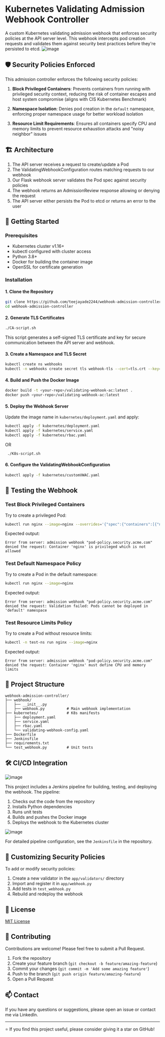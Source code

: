 # Kubernetes Validating Admission Webhook Controller

A custom Kubernetes validating admission webhook that enforces security policies at the API server level. This webhook intercepts pod creation requests and validates them against security best practices before they're persisted to etcd.
![image](https://github.com/user-attachments/assets/e5aaf4b7-fcb5-4ccf-bb08-5e5978acb684)

## 🛡️ Security Policies Enforced

This admission controller enforces the following security policies:

1. **Block Privileged Containers**: Prevents containers from running with privileged security context, reducing the risk of container escapes and host system compromise (aligns with CIS Kubernetes Benchmark)

2. **Namespace Isolation**: Denies pod creation in the `default` namespace, enforcing proper namespace usage for better workload isolation

3. **Resource Limit Requirements**: Ensures all containers specify CPU and memory limits to prevent resource exhaustion attacks and "noisy neighbor" issues

## 🏗️ Architecture
1. The API server receives a request to create/update a Pod
2. The ValidatingWebhookConfiguration routes matching requests to our webhook
3. Our Flask webhook server validates the Pod spec against security policies
4. The webhook returns an AdmissionReview response allowing or denying the request
5. The API server either persists the Pod to etcd or returns an error to the user

## 🚀 Getting Started
### Prerequisites
- Kubernetes cluster v1.16+
- kubectl configured with cluster access
- Python 3.8+
- Docker for building the container image
- OpenSSL for certificate generation

### Installation
#### 1. Clone the Repository
```bash
git clone https://github.com/teejayade2244/webhook-admission-controller.git
cd webhook-admission-controller
```

#### 2. Generate TLS Certificates

```bash
./CA-script.sh
```

This script generates a self-signed TLS certificate and key for secure communication between the API server and webhook.
#### 3. Create a Namespace and TLS Secret

```bash
kubectl create ns webhooks
kubectl -n webhooks create secret tls webhook-tls --cert=tls.crt --key=tls.key
```

#### 4. Build and Push the Docker Image

```bash
docker build -t <your-repo>/validating-webhook-ac:latest .
docker push <your-repo>/validating-webhook-ac:latest
```

#### 5. Deploy the Webhook Server
Update the image name in `kubernetes/deployment.yaml` and apply:

```bash
kubectl apply -f kubernetes/deployment.yaml
kubectl apply -f kubernetes/service.yaml
kubectl apply -f kubernetes/rbac.yaml
```
OR
 ```bash
  ./K8s-script.sh
```

#### 6. Configure the ValidatingWebhookConfiguration

```bash
kubectl apply -f kubernetes/customVWAC.yaml
```

## 🧪 Testing the Webhook

### Test Block Privileged Containers
Try to create a privileged Pod:

```bash
kubectl run nginx --image=nginx --overrides='{"spec":{"containers":[{"name":"nginx","image":"nginx","securityContext":{"privileged":true}}]}}'
```

Expected output:
```
Error from server: admission webhook "pod-policy.security.acme.com" denied the request: Container 'nginx' is privileged which is not allowed
```

### Test Default Namespace Policy
Try to create a Pod in the default namespace:

```bash
kubectl run nginx --image=nginx
```

Expected output:
```
Error from server: admission webhook "pod-policy.security.acme.com" denied the request: Validation failed: Pods cannot be deployed in 'default' namespace
```

### Test Resource Limits Policy

Try to create a Pod without resource limits:

```bash
kubectl -n test-ns run nginx --image=nginx
```

Expected output:
```
Error from server: admission webhook "pod-policy.security.acme.com" denied the request: Container 'nginx' must define CPU and memory limits
```

## 📂 Project Structure

```
webhook-admission-controller/
├── webhook/
│   ├── __init__.py
│   ├── webhook.py          # Main webhook implementation
├── kubernetes/             # K8s manifests
│   ├── deployment.yaml
│   ├── service.yaml
│   ├── rbac.yaml
│   └── validating-webhook-config.yaml
├── Dockerfile
├── Jenkinsfile
├── requirements.txt
└── test_webhook.py         # Unit tests
```

## 🛠️ CI/CD Integration

![image](https://github.com/user-attachments/assets/b8e6cc2b-793e-4a20-ac5e-036df4feac51)

This project includes a Jenkins pipeline for building, testing, and deploying the webhook. The pipeline:
1. Checks out the code from the repository
2. Installs Python dependencies
3. Runs unit tests
4. Builds and pushes the Docker image
5. Deploys the webhook to the Kubernetes cluster
   
![image](https://github.com/user-attachments/assets/02c72c00-2139-4b31-9852-91cf737e3b72)

For detailed pipeline configuration, see the `Jenkinsfile` in the repository.

## 🧩 Customizing Security Policies

To add or modify security policies:

1. Create a new validator in the `app/validators/` directory
2. Import and register it in `app/webhook.py`
3. Add tests in `test_webhook.py`
4. Rebuild and redeploy the webhook

## 📝 License

[MIT License](LICENSE)

## 🤝 Contributing

Contributions are welcome! Please feel free to submit a Pull Request.
1. Fork the repository
2. Create your feature branch (`git checkout -b feature/amazing-feature`)
3. Commit your changes (`git commit -m 'Add some amazing feature'`)
4. Push to the branch (`git push origin feature/amazing-feature`)
5. Open a Pull Request

## 📫 Contact
If you have any questions or suggestions, please open an issue or contact me via LinkedIn.

---

⭐ If you find this project useful, please consider giving it a star on GitHub!






